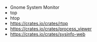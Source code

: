- Gnome System Monitor
- top
- htop
- https://crates.io/crates/rtop
- https://crates.io/crates/process_viewer
- https://crates.io/crates/sysinfo-web

